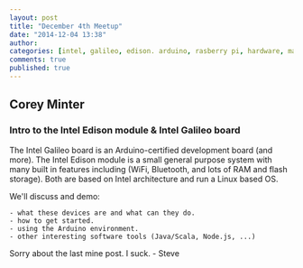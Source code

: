 ```yaml
---
layout: post
title: "December 4th Meetup"
date: "2014-12-04 13:38"
author:
categories: [intel, galileo, edison. arduino, rasberry pi, hardware, maker]
comments: true
published: true
---
```

## Corey Minter ##
### Intro to the Intel Edison module & Intel Galileo board ###

The Intel Galileo board is an Arduino-certified development board (and more).  The Intel Edison module is a small general purpose system with many built in features including (WiFi, Bluetooth, and lots of RAM and flash storage).  Both are based on Intel architecture and run a Linux based OS.

We'll discuss and demo:

	- what these devices are and what can they do.
	- how to get started.
	- using the Arduino environment.
	- other interesting software tools (Java/Scala, Node.js, ...)

Sorry about the last mine post.  I suck. - Steve
